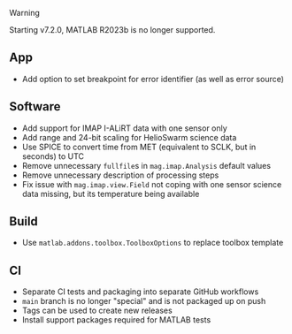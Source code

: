 > [!WARNING]  
> Starting v7.2.0, MATLAB R2023b is no longer supported.

## App

- Add option to set breakpoint for error identifier (as well as error source)

## Software

- Add support for IMAP I-ALiRT data with one sensor only
- Add range and 24-bit scaling for HelioSwarm science data
- Use SPICE to convert time from MET (equivalent to SCLK, but in seconds) to UTC
- Remove unnecessary `fullfile`s in `mag.imap.Analysis` default values
- Remove unnecessary description of processing steps
- Fix issue with `mag.imap.view.Field` not coping with one sensor science data missing, but its temperature being available

## Build

- Use `matlab.addons.toolbox.ToolboxOptions` to replace toolbox template

## CI

- Separate CI tests and packaging into separate GitHub workflows
- `main` branch is no longer "special" and is not packaged up on push
- Tags can be used to create new releases
- Install support packages required for MATLAB tests
